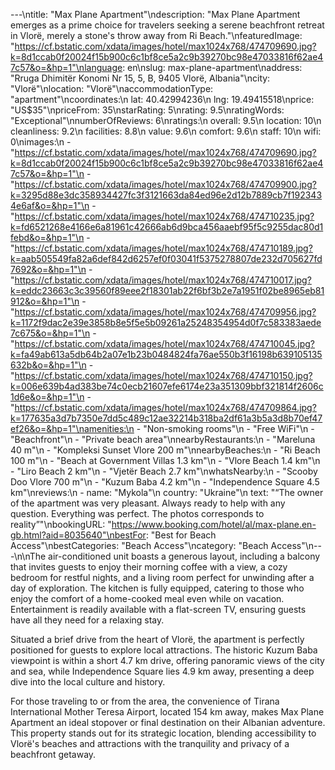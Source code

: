---\ntitle: "Max Plane Apartment"\ndescription: "Max Plane Apartment emerges as a prime choice for travelers seeking a serene beachfront retreat in Vlorë, merely a stone's throw away from Ri Beach."\nfeaturedImage: "https://cf.bstatic.com/xdata/images/hotel/max1024x768/474709690.jpg?k=8d1ccab0f20024f15b900c6c1bf8ce5a2c9b39270bc98e47033816f62ae47c57&o=&hp=1"\nlanguage: en\nslug: max-plane-apartment\naddress: "Rruga Dhimitër Konomi Nr 15, 5, B, 9405 Vlorë, Albania"\ncity: "Vlorë"\nlocation: "Vlorë"\naccommodationType: "apartment"\ncoordinates:\n  lat: 40.42994236\n  lng: 19.49415518\nprice: "US$35"\npriceFrom: 35\nstarRating: 5\nrating: 9.5\nratingWords: "Exceptional"\nnumberOfReviews: 6\nratings:\n  overall: 9.5\n  location: 10\n  cleanliness: 9.2\n  facilities: 8.8\n  value: 9.6\n  comfort: 9.6\n  staff: 10\n  wifi: 0\nimages:\n  - "https://cf.bstatic.com/xdata/images/hotel/max1024x768/474709690.jpg?k=8d1ccab0f20024f15b900c6c1bf8ce5a2c9b39270bc98e47033816f62ae47c57&o=&hp=1"\n  - "https://cf.bstatic.com/xdata/images/hotel/max1024x768/474709900.jpg?k=3295d88e3dc358934427fc3f3121663da84ed96e2d12b7889cb7f1923434e6af&o=&hp=1"\n  - "https://cf.bstatic.com/xdata/images/hotel/max1024x768/474710235.jpg?k=fd6521268e4166e6a81961c42666ab6d9bca456aaebf95f5c9255dac80d1febd&o=&hp=1"\n  - "https://cf.bstatic.com/xdata/images/hotel/max1024x768/474710189.jpg?k=aab505549fa82a6def842d6257ef0f03041f5375278807de232d705627fd7692&o=&hp=1"\n  - "https://cf.bstatic.com/xdata/images/hotel/max1024x768/474710017.jpg?k=eddc23663c3c39560f89eee2f18301ab22f6bf3b2e7a1951f02be8965eb81912&o=&hp=1"\n  - "https://cf.bstatic.com/xdata/images/hotel/max1024x768/474709956.jpg?k=1172f9dac2e39e3858b8e5f5e5b09261a25248354954d0f7c583383aede7c675&o=&hp=1"\n  - "https://cf.bstatic.com/xdata/images/hotel/max1024x768/474710045.jpg?k=fa49ab613a5db64b2a07e1b23b0484824fa76ae550b3f16198b639105135632b&o=&hp=1"\n  - "https://cf.bstatic.com/xdata/images/hotel/max1024x768/474710150.jpg?k=006e639b4ad383be74c0ecb21607efe6174e23a351309bbf321814f2606c1d6e&o=&hp=1"\n  - "https://cf.bstatic.com/xdata/images/hotel/max1024x768/474709864.jpg?k=177635a3d7b7350e7dd5c489c12ae32214b318ba2df61a3b5a3d8b70ef47ef26&o=&hp=1"\namenities:\n  - "Non-smoking rooms"\n  - "Free WiFi"\n  - "Beachfront"\n  - "Private beach area"\nnearbyRestaurants:\n  - "Mareluna 40 m"\n  - "Kompleksi Sunset Vlore 200 m"\nnearbyBeaches:\n  - "Ri Beach 100 m"\n  - "Beach at Government Villas 1.3 km"\n  - "Vlore Beach 1.4 km"\n  - "Liro Beach 2 km"\n  - "Vjetër Beach 2.7 km"\nwhatsNearby:\n  - "Scooby Doo Vlore 700 m"\n  - "Kuzum Baba 4.2 km"\n  - "Independence Square 4.5 km"\nreviews:\n  - name: "Mykola"\n    country: "Ukraine"\n    text: "“The owner of the apartment was very pleasant. Always ready to help with any question. Everything was perfect.
The photos corresponds to reality”"\nbookingURL: "https://www.booking.com/hotel/al/max-plane.en-gb.html?aid=8035640"\nbestFor: "Best for Beach Access"\nbestCategories: "Beach Access"\ncategory: "Beach Access"\n---\n\nThe air-conditioned unit boasts a generous layout, including a balcony that invites guests to enjoy their morning coffee with a view, a cozy bedroom for restful nights, and a living room perfect for unwinding after a day of exploration. The kitchen is fully equipped, catering to those who enjoy the comfort of a home-cooked meal even while on vacation. Entertainment is readily available with a flat-screen TV, ensuring guests have all they need for a relaxing stay.

Situated a brief drive from the heart of Vlorë, the apartment is perfectly positioned for guests to explore local attractions. The historic Kuzum Baba viewpoint is within a short 4.7 km drive, offering panoramic views of the city and sea, while Independence Square lies 4.9 km away, presenting a deep dive into the local culture and history.

For those traveling to or from the area, the convenience of Tirana International Mother Teresa Airport, located 154 km away, makes Max Plane Apartment an ideal stopover or final destination on their Albanian adventure. This property stands out for its strategic location, blending accessibility to Vlorë's beaches and attractions with the tranquility and privacy of a beachfront getaway.